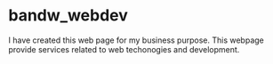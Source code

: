 # bandw_webdev
I have created this web page for my business purpose.
This webpage provide services related to web techonogies and development.
